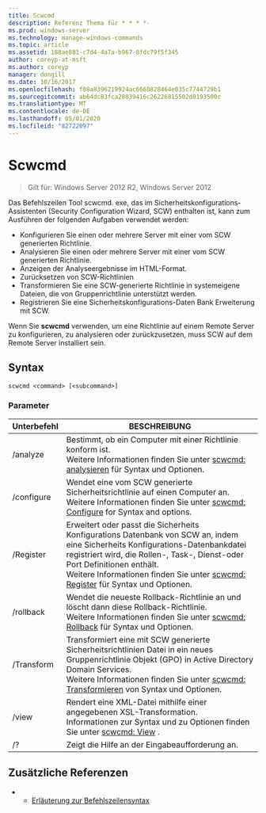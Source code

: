 ```yaml
---
title: Scwcmd
description: Referenz Thema für * * * *-
ms.prod: windows-server
ms.technology: manage-windows-commands
ms.topic: article
ms.assetid: 188ae881-c7d4-4a7a-b967-8fdc79f5f345
author: coreyp-at-msft
ms.author: coreyp
manager: dongill
ms.date: 10/16/2017
ms.openlocfilehash: f08a8396219924ac6660828464e035c7744729b1
ms.sourcegitcommit: ab64dc83fca28039416c26226815502d0193500c
ms.translationtype: MT
ms.contentlocale: de-DE
ms.lasthandoff: 05/01/2020
ms.locfileid: "82722097"
---
```

# <a name="scwcmd"></a>Scwcmd

> Gilt für: Windows Server 2012 R2, Windows Server 2012

Das Befehlszeilen Tool scwcmd. exe, das im Sicherheitskonfigurations-Assistenten (Security Configuration Wizard, SCW) enthalten ist, kann zum Ausführen der folgenden Aufgaben verwendet werden:
-   Konfigurieren Sie einen oder mehrere Server mit einer vom SCW generierten Richtlinie.
-   Analysieren Sie einen oder mehrere Server mit einer vom SCW generierten Richtlinie.
-   Anzeigen der Analyseergebnisse im HTML-Format.
-   Zurücksetzen von SCW-Richtlinien
-   Transformieren Sie eine SCW-generierte Richtlinie in systemeigene Dateien, die von Gruppenrichtlinie unterstützt werden.
-   Registrieren Sie eine Sicherheitskonfigurations-Daten Bank Erweiterung mit SCW.

Wenn Sie **scwcmd** verwenden, um eine Richtlinie auf einem Remote Server zu konfigurieren, zu analysieren oder zurückzusetzen, muss SCW auf dem Remote Server installiert sein.

## <a name="syntax"></a>Syntax

```
scwcmd <command> [<subcommand>]
```

### <a name="parameters"></a>Parameter

|Unterbefehl|BESCHREIBUNG|
|----------|-----------|
|/analyze|Bestimmt, ob ein Computer mit einer Richtlinie konform ist.</br>Weitere Informationen finden Sie unter [scwcmd: analysieren](scwcmd-analyze.md) für Syntax und Optionen.|
|/configure|Wendet eine vom SCW generierte Sicherheitsrichtlinie auf einen Computer an.</br>Weitere Informationen finden Sie unter [scwcmd: Configure](scwcmd-configure.md) for Syntax and options.|
|/Register|Erweitert oder passt die Sicherheits Konfigurations Datenbank von SCW an, indem eine Sicherheits Konfigurations-Datenbankdatei registriert wird, die Rollen-, Task-, Dienst-oder Port Definitionen enthält.</br>Weitere Informationen finden Sie unter [scwcmd: Register](scwcmd-register.md) für Syntax und Optionen.|
|/rollback|Wendet die neueste Rollback-Richtlinie an und löscht dann diese Rollback-Richtlinie.</br>Weitere Informationen finden Sie unter [scwcmd: Rollback](scwcmd-rollback.md) für Syntax und Optionen.|
|/Transform|Transformiert eine mit SCW generierte Sicherheitsrichtlinien Datei in ein neues Gruppenrichtlinie Objekt (GPO) in Active Directory Domain Services.</br>Weitere Informationen finden Sie unter [scwcmd: Transformieren](scwcmd-transform.md) von Syntax und Optionen.|
|/view|Rendert eine XML-Datei mithilfe einer angegebenen XSL-Transformation.</br>Informationen zur Syntax und zu Optionen finden Sie unter [scwcmd: View](scwcmd-view.md) .|
|/?|Zeigt die Hilfe an der Eingabeaufforderung an.|

## <a name="additional-references"></a>Zusätzliche Referenzen

-   - [Erläuterung zur Befehlszeilensyntax](command-line-syntax-key.md)
